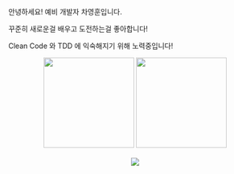 안녕하세요! 예비 개발자 차영훈입니다.

꾸준히 새로운걸 배우고 도전하는걸 좋아합니다!

Clean Code 와 TDD 에 익숙해지기 위해 노력중입니다!

<p align="center">  
  <a href="https://github.com/anuraghazra/github-readme-stats"><img style="height: 180px" src="https://github-readme-stats.vercel.app/api?username=skyrich2000"/></a>
  <a href="https://github.com/anuraghazra/github-readme-stats"><img style="height: 180px" src="https://github-readme-stats.vercel.app/api/top-langs/?username=skyrich2000&layout=compact"/></a>
  </br>
  </br>
  <a href="https://hits.seeyoufarm.com"><img src="https://hits.seeyoufarm.com/api/count/incr/badge.svg?url=https%3A%2F%2Fgithub.com%2FSkyrich2000&count_bg=%2379C83D&title_bg=%23555555&icon=github.svg&icon_color=%23E7E7E7&title=hits&edge_flat=false"/></a>
</p>
